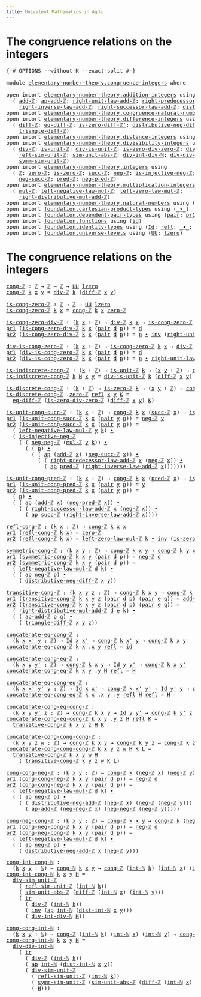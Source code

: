 ```yaml
---
title: Univalent Mathematics in Agda
---
```


# The congruence relations on the integers

<pre class="Agda"><a id="99" class="Symbol">{-#</a> <a id="103" class="Keyword">OPTIONS</a> <a id="111" class="Pragma">--without-K</a> <a id="123" class="Pragma">--exact-split</a> <a id="137" class="Symbol">#-}</a>

<a id="142" class="Keyword">module</a> <a id="149" href="elementary-number-theory.congruence-integers.html" class="Module">elementary-number-theory.congruence-integers</a> <a id="194" class="Keyword">where</a>

<a id="201" class="Keyword">open</a> <a id="206" class="Keyword">import</a> <a id="213" href="elementary-number-theory.addition-integers.html" class="Module">elementary-number-theory.addition-integers</a> <a id="256" class="Keyword">using</a>
  <a id="264" class="Symbol">(</a> <a id="266" href="elementary-number-theory.addition-integers.html#1489" class="Function">add-ℤ</a><a id="271" class="Symbol">;</a> <a id="273" href="elementary-number-theory.addition-integers.html#1766" class="Function">ap-add-ℤ</a><a id="281" class="Symbol">;</a> <a id="283" href="elementary-number-theory.addition-integers.html#2042" class="Function">right-unit-law-add-ℤ</a><a id="303" class="Symbol">;</a> <a id="305" href="elementary-number-theory.addition-integers.html#2920" class="Function">right-predecessor-law-add-ℤ</a><a id="332" class="Symbol">;</a>
    <a id="338" href="elementary-number-theory.addition-integers.html#7735" class="Function">right-inverse-law-add-ℤ</a><a id="361" class="Symbol">;</a> <a id="363" href="elementary-number-theory.addition-integers.html#4028" class="Function">right-successor-law-add-ℤ</a><a id="388" class="Symbol">;</a> <a id="390" href="elementary-number-theory.addition-integers.html#10085" class="Function">distributive-neg-add-ℤ</a><a id="412" class="Symbol">)</a>
<a id="414" class="Keyword">open</a> <a id="419" class="Keyword">import</a> <a id="426" href="elementary-number-theory.congruence-natural-numbers.html" class="Module">elementary-number-theory.congruence-natural-numbers</a> <a id="478" class="Keyword">using</a> <a id="484" class="Symbol">(</a><a id="485" href="elementary-number-theory.congruence-natural-numbers.html#1668" class="Function">cong-ℕ</a><a id="491" class="Symbol">)</a>
<a id="493" class="Keyword">open</a> <a id="498" class="Keyword">import</a> <a id="505" href="elementary-number-theory.difference-integers.html" class="Module">elementary-number-theory.difference-integers</a> <a id="550" class="Keyword">using</a>
  <a id="558" class="Symbol">(</a> <a id="560" href="elementary-number-theory.difference-integers.html#1223" class="Function">diff-ℤ</a><a id="566" class="Symbol">;</a> <a id="568" href="elementary-number-theory.difference-integers.html#1393" class="Function">eq-diff-ℤ</a><a id="577" class="Symbol">;</a> <a id="579" href="elementary-number-theory.difference-integers.html#1677" class="Function">is-zero-diff-ℤ&#39;</a><a id="594" class="Symbol">;</a> <a id="596" href="elementary-number-theory.difference-integers.html#3177" class="Function">distributive-neg-diff-ℤ</a><a id="619" class="Symbol">;</a>
    <a id="625" href="elementary-number-theory.difference-integers.html#2833" class="Function">triangle-diff-ℤ</a><a id="640" class="Symbol">)</a>
<a id="642" class="Keyword">open</a> <a id="647" class="Keyword">import</a> <a id="654" href="elementary-number-theory.distance-integers.html" class="Module">elementary-number-theory.distance-integers</a> <a id="697" class="Keyword">using</a> <a id="703" class="Symbol">(</a><a id="704" href="elementary-number-theory.distance-integers.html#1220" class="Function">dist-int-ℕ</a><a id="714" class="Symbol">)</a>
<a id="716" class="Keyword">open</a> <a id="721" class="Keyword">import</a> <a id="728" href="elementary-number-theory.divisibility-integers.html" class="Module">elementary-number-theory.divisibility-integers</a> <a id="775" class="Keyword">using</a>
  <a id="783" class="Symbol">(</a> <a id="785" href="elementary-number-theory.divisibility-integers.html#2180" class="Function">div-ℤ</a><a id="790" class="Symbol">;</a> <a id="792" href="elementary-number-theory.divisibility-integers.html#5055" class="Function">is-unit-ℤ</a><a id="801" class="Symbol">;</a> <a id="803" href="elementary-number-theory.divisibility-integers.html#5280" class="Function">div-is-unit-ℤ</a><a id="816" class="Symbol">;</a> <a id="818" href="elementary-number-theory.divisibility-integers.html#3219" class="Function">is-zero-div-zero-ℤ</a><a id="836" class="Symbol">;</a> <a id="838" href="elementary-number-theory.divisibility-integers.html#16500" class="Function">div-sim-unit-ℤ</a><a id="852" class="Symbol">;</a>
    <a id="858" href="elementary-number-theory.divisibility-integers.html#12619" class="Function">refl-sim-unit-ℤ</a><a id="873" class="Symbol">;</a> <a id="875" href="elementary-number-theory.divisibility-integers.html#15430" class="Function">sim-unit-abs-ℤ</a><a id="889" class="Symbol">;</a> <a id="891" href="elementary-number-theory.divisibility-integers.html#3939" class="Function">div-int-div-ℕ</a><a id="904" class="Symbol">;</a> <a id="906" href="elementary-number-theory.divisibility-integers.html#4310" class="Function">div-div-int-ℕ</a><a id="919" class="Symbol">;</a>
    <a id="925" href="elementary-number-theory.divisibility-integers.html#13298" class="Function">symm-sim-unit-ℤ</a><a id="940" class="Symbol">)</a>
<a id="942" class="Keyword">open</a> <a id="947" class="Keyword">import</a> <a id="954" href="elementary-number-theory.integers.html" class="Module">elementary-number-theory.integers</a> <a id="988" class="Keyword">using</a>
  <a id="996" class="Symbol">(</a> <a id="998" href="elementary-number-theory.integers.html#1789" class="Function">ℤ</a><a id="999" class="Symbol">;</a> <a id="1001" href="elementary-number-theory.integers.html#2041" class="Function">zero-ℤ</a><a id="1007" class="Symbol">;</a> <a id="1009" href="elementary-number-theory.integers.html#2077" class="Function">is-zero-ℤ</a><a id="1018" class="Symbol">;</a> <a id="1020" href="elementary-number-theory.integers.html#3380" class="Function">succ-ℤ</a><a id="1026" class="Symbol">;</a> <a id="1028" href="elementary-number-theory.integers.html#3749" class="Function">neg-ℤ</a><a id="1033" class="Symbol">;</a> <a id="1035" href="elementary-number-theory.integers.html#10837" class="Function">is-injective-neg-ℤ</a><a id="1053" class="Symbol">;</a> <a id="1055" href="elementary-number-theory.integers.html#5487" class="Function">neg-neg-ℤ</a><a id="1064" class="Symbol">;</a> <a id="1066" href="elementary-number-theory.integers.html#2414" class="Function">int-ℕ</a><a id="1071" class="Symbol">;</a>
    <a id="1077" href="elementary-number-theory.integers.html#6243" class="Function">neg-succ-ℤ</a><a id="1087" class="Symbol">;</a> <a id="1089" href="elementary-number-theory.integers.html#3533" class="Function">pred-ℤ</a><a id="1095" class="Symbol">;</a> <a id="1097" href="elementary-number-theory.integers.html#6039" class="Function">neg-pred-ℤ</a><a id="1107" class="Symbol">)</a>
<a id="1109" class="Keyword">open</a> <a id="1114" class="Keyword">import</a> <a id="1121" href="elementary-number-theory.multiplication-integers.html" class="Module">elementary-number-theory.multiplication-integers</a> <a id="1170" class="Keyword">using</a>
  <a id="1178" class="Symbol">(</a> <a id="1180" href="elementary-number-theory.multiplication-integers.html#2216" class="Function">mul-ℤ</a><a id="1185" class="Symbol">;</a> <a id="1187" href="elementary-number-theory.multiplication-integers.html#10614" class="Function">left-negative-law-mul-ℤ</a><a id="1210" class="Symbol">;</a> <a id="1212" href="elementary-number-theory.multiplication-integers.html#3448" class="Function">left-zero-law-mul-ℤ</a><a id="1231" class="Symbol">;</a>
    <a id="1237" href="elementary-number-theory.multiplication-integers.html#9642" class="Function">right-distributive-mul-add-ℤ</a><a id="1265" class="Symbol">)</a>
<a id="1267" class="Keyword">open</a> <a id="1272" class="Keyword">import</a> <a id="1279" href="elementary-number-theory.natural-numbers.html" class="Module">elementary-number-theory.natural-numbers</a> <a id="1320" class="Keyword">using</a> <a id="1326" class="Symbol">(</a><a id="1327" href="elementary-number-theory.natural-numbers.html#1438" class="Datatype">ℕ</a><a id="1328" class="Symbol">)</a>
<a id="1330" class="Keyword">open</a> <a id="1335" class="Keyword">import</a> <a id="1342" href="foundation.cartesian-product-types.html" class="Module">foundation.cartesian-product-types</a> <a id="1377" class="Keyword">using</a> <a id="1383" class="Symbol">(</a><a id="1384" href="foundation-core.cartesian-product-types.html#577" class="Function Operator">_×_</a><a id="1387" class="Symbol">)</a>
<a id="1389" class="Keyword">open</a> <a id="1394" class="Keyword">import</a> <a id="1401" href="foundation.dependent-pair-types.html" class="Module">foundation.dependent-pair-types</a> <a id="1433" class="Keyword">using</a> <a id="1439" class="Symbol">(</a><a id="1440" href="foundation-core.dependent-pair-types.html#575" class="InductiveConstructor">pair</a><a id="1444" class="Symbol">;</a> <a id="1446" href="foundation-core.dependent-pair-types.html#592" class="Field">pr1</a><a id="1449" class="Symbol">;</a> <a id="1451" href="foundation-core.dependent-pair-types.html#604" class="Field">pr2</a><a id="1454" class="Symbol">)</a>
<a id="1456" class="Keyword">open</a> <a id="1461" class="Keyword">import</a> <a id="1468" href="foundation.functions.html" class="Module">foundation.functions</a> <a id="1489" class="Keyword">using</a> <a id="1495" class="Symbol">(</a><a id="1496" href="foundation-core.functions.html#309" class="Function">id</a><a id="1498" class="Symbol">)</a>
<a id="1500" class="Keyword">open</a> <a id="1505" class="Keyword">import</a> <a id="1512" href="foundation.identity-types.html" class="Module">foundation.identity-types</a> <a id="1538" class="Keyword">using</a> <a id="1544" class="Symbol">(</a><a id="1545" href="foundation-core.identity-types.html#641" class="Datatype">Id</a><a id="1547" class="Symbol">;</a> <a id="1549" href="foundation-core.identity-types.html#694" class="InductiveConstructor">refl</a><a id="1553" class="Symbol">;</a> <a id="1555" href="foundation-core.identity-types.html#1239" class="Function Operator">_∙_</a><a id="1558" class="Symbol">;</a> <a id="1560" href="foundation-core.identity-types.html#1552" class="Function">inv</a><a id="1563" class="Symbol">;</a> <a id="1565" href="foundation-core.identity-types.html#2853" class="Function">ap</a><a id="1567" class="Symbol">;</a> <a id="1569" href="foundation-core.identity-types.html#4584" class="Function">tr</a><a id="1571" class="Symbol">)</a>
<a id="1573" class="Keyword">open</a> <a id="1578" class="Keyword">import</a> <a id="1585" href="foundation.universe-levels.html" class="Module">foundation.universe-levels</a> <a id="1612" class="Keyword">using</a> <a id="1618" class="Symbol">(</a><a id="1619" href="foundation-core.universe-levels.html#222" class="Primitive">UU</a><a id="1621" class="Symbol">;</a> <a id="1623" href="Agda.Primitive.html#764" class="Primitive">lzero</a><a id="1628" class="Symbol">)</a>
</pre>
# The congruence relations on the integers

<pre class="Agda"><a id="cong-ℤ"></a><a id="1687" href="elementary-number-theory.congruence-integers.html#1687" class="Function">cong-ℤ</a> <a id="1694" class="Symbol">:</a> <a id="1696" href="elementary-number-theory.integers.html#1789" class="Function">ℤ</a> <a id="1698" class="Symbol">→</a> <a id="1700" href="elementary-number-theory.integers.html#1789" class="Function">ℤ</a> <a id="1702" class="Symbol">→</a> <a id="1704" href="elementary-number-theory.integers.html#1789" class="Function">ℤ</a> <a id="1706" class="Symbol">→</a> <a id="1708" href="foundation-core.universe-levels.html#222" class="Primitive">UU</a> <a id="1711" href="Agda.Primitive.html#764" class="Primitive">lzero</a>
<a id="1717" href="elementary-number-theory.congruence-integers.html#1687" class="Function">cong-ℤ</a> <a id="1724" href="elementary-number-theory.congruence-integers.html#1724" class="Bound">k</a> <a id="1726" href="elementary-number-theory.congruence-integers.html#1726" class="Bound">x</a> <a id="1728" href="elementary-number-theory.congruence-integers.html#1728" class="Bound">y</a> <a id="1730" class="Symbol">=</a> <a id="1732" href="elementary-number-theory.divisibility-integers.html#2180" class="Function">div-ℤ</a> <a id="1738" href="elementary-number-theory.congruence-integers.html#1724" class="Bound">k</a> <a id="1740" class="Symbol">(</a><a id="1741" href="elementary-number-theory.difference-integers.html#1223" class="Function">diff-ℤ</a> <a id="1748" href="elementary-number-theory.congruence-integers.html#1726" class="Bound">x</a> <a id="1750" href="elementary-number-theory.congruence-integers.html#1728" class="Bound">y</a><a id="1751" class="Symbol">)</a>

<a id="is-cong-zero-ℤ"></a><a id="1754" href="elementary-number-theory.congruence-integers.html#1754" class="Function">is-cong-zero-ℤ</a> <a id="1769" class="Symbol">:</a> <a id="1771" href="elementary-number-theory.integers.html#1789" class="Function">ℤ</a> <a id="1773" class="Symbol">→</a> <a id="1775" href="elementary-number-theory.integers.html#1789" class="Function">ℤ</a> <a id="1777" class="Symbol">→</a> <a id="1779" href="foundation-core.universe-levels.html#222" class="Primitive">UU</a> <a id="1782" href="Agda.Primitive.html#764" class="Primitive">lzero</a>
<a id="1788" href="elementary-number-theory.congruence-integers.html#1754" class="Function">is-cong-zero-ℤ</a> <a id="1803" href="elementary-number-theory.congruence-integers.html#1803" class="Bound">k</a> <a id="1805" href="elementary-number-theory.congruence-integers.html#1805" class="Bound">x</a> <a id="1807" class="Symbol">=</a> <a id="1809" href="elementary-number-theory.congruence-integers.html#1687" class="Function">cong-ℤ</a> <a id="1816" href="elementary-number-theory.congruence-integers.html#1803" class="Bound">k</a> <a id="1818" href="elementary-number-theory.congruence-integers.html#1805" class="Bound">x</a> <a id="1820" href="elementary-number-theory.integers.html#2041" class="Function">zero-ℤ</a>

<a id="is-cong-zero-div-ℤ"></a><a id="1828" href="elementary-number-theory.congruence-integers.html#1828" class="Function">is-cong-zero-div-ℤ</a> <a id="1847" class="Symbol">:</a> <a id="1849" class="Symbol">(</a><a id="1850" href="elementary-number-theory.congruence-integers.html#1850" class="Bound">k</a> <a id="1852" href="elementary-number-theory.congruence-integers.html#1852" class="Bound">x</a> <a id="1854" class="Symbol">:</a> <a id="1856" href="elementary-number-theory.integers.html#1789" class="Function">ℤ</a><a id="1857" class="Symbol">)</a> <a id="1859" class="Symbol">→</a> <a id="1861" href="elementary-number-theory.divisibility-integers.html#2180" class="Function">div-ℤ</a> <a id="1867" href="elementary-number-theory.congruence-integers.html#1850" class="Bound">k</a> <a id="1869" href="elementary-number-theory.congruence-integers.html#1852" class="Bound">x</a> <a id="1871" class="Symbol">→</a> <a id="1873" href="elementary-number-theory.congruence-integers.html#1754" class="Function">is-cong-zero-ℤ</a> <a id="1888" href="elementary-number-theory.congruence-integers.html#1850" class="Bound">k</a> <a id="1890" href="elementary-number-theory.congruence-integers.html#1852" class="Bound">x</a>
<a id="1892" href="foundation-core.dependent-pair-types.html#592" class="Field">pr1</a> <a id="1896" class="Symbol">(</a><a id="1897" href="elementary-number-theory.congruence-integers.html#1828" class="Function">is-cong-zero-div-ℤ</a> <a id="1916" href="elementary-number-theory.congruence-integers.html#1916" class="Bound">k</a> <a id="1918" href="elementary-number-theory.congruence-integers.html#1918" class="Bound">x</a> <a id="1920" class="Symbol">(</a><a id="1921" href="foundation-core.dependent-pair-types.html#575" class="InductiveConstructor">pair</a> <a id="1926" href="elementary-number-theory.congruence-integers.html#1926" class="Bound">d</a> <a id="1928" href="elementary-number-theory.congruence-integers.html#1928" class="Bound">p</a><a id="1929" class="Symbol">))</a> <a id="1932" class="Symbol">=</a> <a id="1934" href="elementary-number-theory.congruence-integers.html#1926" class="Bound">d</a>
<a id="1936" href="foundation-core.dependent-pair-types.html#604" class="Field">pr2</a> <a id="1940" class="Symbol">(</a><a id="1941" href="elementary-number-theory.congruence-integers.html#1828" class="Function">is-cong-zero-div-ℤ</a> <a id="1960" href="elementary-number-theory.congruence-integers.html#1960" class="Bound">k</a> <a id="1962" href="elementary-number-theory.congruence-integers.html#1962" class="Bound">x</a> <a id="1964" class="Symbol">(</a><a id="1965" href="foundation-core.dependent-pair-types.html#575" class="InductiveConstructor">pair</a> <a id="1970" href="elementary-number-theory.congruence-integers.html#1970" class="Bound">d</a> <a id="1972" href="elementary-number-theory.congruence-integers.html#1972" class="Bound">p</a><a id="1973" class="Symbol">))</a> <a id="1976" class="Symbol">=</a> <a id="1978" href="elementary-number-theory.congruence-integers.html#1972" class="Bound">p</a> <a id="1980" href="foundation-core.identity-types.html#1239" class="Function Operator">∙</a> <a id="1982" href="foundation-core.identity-types.html#1552" class="Function">inv</a> <a id="1986" class="Symbol">(</a><a id="1987" href="elementary-number-theory.addition-integers.html#2042" class="Function">right-unit-law-add-ℤ</a> <a id="2008" href="elementary-number-theory.congruence-integers.html#1962" class="Bound">x</a><a id="2009" class="Symbol">)</a>

<a id="div-is-cong-zero-ℤ"></a><a id="2012" href="elementary-number-theory.congruence-integers.html#2012" class="Function">div-is-cong-zero-ℤ</a> <a id="2031" class="Symbol">:</a> <a id="2033" class="Symbol">(</a><a id="2034" href="elementary-number-theory.congruence-integers.html#2034" class="Bound">k</a> <a id="2036" href="elementary-number-theory.congruence-integers.html#2036" class="Bound">x</a> <a id="2038" class="Symbol">:</a> <a id="2040" href="elementary-number-theory.integers.html#1789" class="Function">ℤ</a><a id="2041" class="Symbol">)</a> <a id="2043" class="Symbol">→</a> <a id="2045" href="elementary-number-theory.congruence-integers.html#1754" class="Function">is-cong-zero-ℤ</a> <a id="2060" href="elementary-number-theory.congruence-integers.html#2034" class="Bound">k</a> <a id="2062" href="elementary-number-theory.congruence-integers.html#2036" class="Bound">x</a> <a id="2064" class="Symbol">→</a> <a id="2066" href="elementary-number-theory.divisibility-integers.html#2180" class="Function">div-ℤ</a> <a id="2072" href="elementary-number-theory.congruence-integers.html#2034" class="Bound">k</a> <a id="2074" href="elementary-number-theory.congruence-integers.html#2036" class="Bound">x</a>
<a id="2076" href="foundation-core.dependent-pair-types.html#592" class="Field">pr1</a> <a id="2080" class="Symbol">(</a><a id="2081" href="elementary-number-theory.congruence-integers.html#2012" class="Function">div-is-cong-zero-ℤ</a> <a id="2100" href="elementary-number-theory.congruence-integers.html#2100" class="Bound">k</a> <a id="2102" href="elementary-number-theory.congruence-integers.html#2102" class="Bound">x</a> <a id="2104" class="Symbol">(</a><a id="2105" href="foundation-core.dependent-pair-types.html#575" class="InductiveConstructor">pair</a> <a id="2110" href="elementary-number-theory.congruence-integers.html#2110" class="Bound">d</a> <a id="2112" href="elementary-number-theory.congruence-integers.html#2112" class="Bound">p</a><a id="2113" class="Symbol">))</a> <a id="2116" class="Symbol">=</a> <a id="2118" href="elementary-number-theory.congruence-integers.html#2110" class="Bound">d</a>
<a id="2120" href="foundation-core.dependent-pair-types.html#604" class="Field">pr2</a> <a id="2124" class="Symbol">(</a><a id="2125" href="elementary-number-theory.congruence-integers.html#2012" class="Function">div-is-cong-zero-ℤ</a> <a id="2144" href="elementary-number-theory.congruence-integers.html#2144" class="Bound">k</a> <a id="2146" href="elementary-number-theory.congruence-integers.html#2146" class="Bound">x</a> <a id="2148" class="Symbol">(</a><a id="2149" href="foundation-core.dependent-pair-types.html#575" class="InductiveConstructor">pair</a> <a id="2154" href="elementary-number-theory.congruence-integers.html#2154" class="Bound">d</a> <a id="2156" href="elementary-number-theory.congruence-integers.html#2156" class="Bound">p</a><a id="2157" class="Symbol">))</a> <a id="2160" class="Symbol">=</a> <a id="2162" href="elementary-number-theory.congruence-integers.html#2156" class="Bound">p</a> <a id="2164" href="foundation-core.identity-types.html#1239" class="Function Operator">∙</a> <a id="2166" href="elementary-number-theory.addition-integers.html#2042" class="Function">right-unit-law-add-ℤ</a> <a id="2187" href="elementary-number-theory.congruence-integers.html#2146" class="Bound">x</a>

<a id="is-indiscrete-cong-ℤ"></a><a id="2190" href="elementary-number-theory.congruence-integers.html#2190" class="Function">is-indiscrete-cong-ℤ</a> <a id="2211" class="Symbol">:</a> <a id="2213" class="Symbol">(</a><a id="2214" href="elementary-number-theory.congruence-integers.html#2214" class="Bound">k</a> <a id="2216" class="Symbol">:</a> <a id="2218" href="elementary-number-theory.integers.html#1789" class="Function">ℤ</a><a id="2219" class="Symbol">)</a> <a id="2221" class="Symbol">→</a> <a id="2223" href="elementary-number-theory.divisibility-integers.html#5055" class="Function">is-unit-ℤ</a> <a id="2233" href="elementary-number-theory.congruence-integers.html#2214" class="Bound">k</a> <a id="2235" class="Symbol">→</a> <a id="2237" class="Symbol">(</a><a id="2238" href="elementary-number-theory.congruence-integers.html#2238" class="Bound">x</a> <a id="2240" href="elementary-number-theory.congruence-integers.html#2240" class="Bound">y</a> <a id="2242" class="Symbol">:</a> <a id="2244" href="elementary-number-theory.integers.html#1789" class="Function">ℤ</a><a id="2245" class="Symbol">)</a> <a id="2247" class="Symbol">→</a> <a id="2249" href="elementary-number-theory.congruence-integers.html#1687" class="Function">cong-ℤ</a> <a id="2256" href="elementary-number-theory.congruence-integers.html#2214" class="Bound">k</a> <a id="2258" href="elementary-number-theory.congruence-integers.html#2238" class="Bound">x</a> <a id="2260" href="elementary-number-theory.congruence-integers.html#2240" class="Bound">y</a>
<a id="2262" href="elementary-number-theory.congruence-integers.html#2190" class="Function">is-indiscrete-cong-ℤ</a> <a id="2283" href="elementary-number-theory.congruence-integers.html#2283" class="Bound">k</a> <a id="2285" href="elementary-number-theory.congruence-integers.html#2285" class="Bound">H</a> <a id="2287" href="elementary-number-theory.congruence-integers.html#2287" class="Bound">x</a> <a id="2289" href="elementary-number-theory.congruence-integers.html#2289" class="Bound">y</a> <a id="2291" class="Symbol">=</a> <a id="2293" href="elementary-number-theory.divisibility-integers.html#5280" class="Function">div-is-unit-ℤ</a> <a id="2307" href="elementary-number-theory.congruence-integers.html#2283" class="Bound">k</a> <a id="2309" class="Symbol">(</a><a id="2310" href="elementary-number-theory.difference-integers.html#1223" class="Function">diff-ℤ</a> <a id="2317" href="elementary-number-theory.congruence-integers.html#2287" class="Bound">x</a> <a id="2319" href="elementary-number-theory.congruence-integers.html#2289" class="Bound">y</a><a id="2320" class="Symbol">)</a> <a id="2322" href="elementary-number-theory.congruence-integers.html#2285" class="Bound">H</a>

<a id="is-discrete-cong-ℤ"></a><a id="2325" href="elementary-number-theory.congruence-integers.html#2325" class="Function">is-discrete-cong-ℤ</a> <a id="2344" class="Symbol">:</a> <a id="2346" class="Symbol">(</a><a id="2347" href="elementary-number-theory.congruence-integers.html#2347" class="Bound">k</a> <a id="2349" class="Symbol">:</a> <a id="2351" href="elementary-number-theory.integers.html#1789" class="Function">ℤ</a><a id="2352" class="Symbol">)</a> <a id="2354" class="Symbol">→</a> <a id="2356" href="elementary-number-theory.integers.html#2077" class="Function">is-zero-ℤ</a> <a id="2366" href="elementary-number-theory.congruence-integers.html#2347" class="Bound">k</a> <a id="2368" class="Symbol">→</a> <a id="2370" class="Symbol">(</a><a id="2371" href="elementary-number-theory.congruence-integers.html#2371" class="Bound">x</a> <a id="2373" href="elementary-number-theory.congruence-integers.html#2373" class="Bound">y</a> <a id="2375" class="Symbol">:</a> <a id="2377" href="elementary-number-theory.integers.html#1789" class="Function">ℤ</a><a id="2378" class="Symbol">)</a> <a id="2380" class="Symbol">→</a> <a id="2382" href="elementary-number-theory.congruence-integers.html#1687" class="Function">cong-ℤ</a> <a id="2389" href="elementary-number-theory.congruence-integers.html#2347" class="Bound">k</a> <a id="2391" href="elementary-number-theory.congruence-integers.html#2371" class="Bound">x</a> <a id="2393" href="elementary-number-theory.congruence-integers.html#2373" class="Bound">y</a> <a id="2395" class="Symbol">→</a> <a id="2397" href="foundation-core.identity-types.html#641" class="Datatype">Id</a> <a id="2400" href="elementary-number-theory.congruence-integers.html#2371" class="Bound">x</a> <a id="2402" href="elementary-number-theory.congruence-integers.html#2373" class="Bound">y</a>
<a id="2404" href="elementary-number-theory.congruence-integers.html#2325" class="Function">is-discrete-cong-ℤ</a> <a id="2423" class="DottedPattern Symbol">.</a><a id="2424" href="elementary-number-theory.integers.html#2041" class="DottedPattern Function">zero-ℤ</a> <a id="2431" href="foundation-core.identity-types.html#694" class="InductiveConstructor">refl</a> <a id="2436" href="elementary-number-theory.congruence-integers.html#2436" class="Bound">x</a> <a id="2438" href="elementary-number-theory.congruence-integers.html#2438" class="Bound">y</a> <a id="2440" href="elementary-number-theory.congruence-integers.html#2440" class="Bound">K</a> <a id="2442" class="Symbol">=</a>
  <a id="2446" href="elementary-number-theory.difference-integers.html#1393" class="Function">eq-diff-ℤ</a> <a id="2456" class="Symbol">(</a><a id="2457" href="elementary-number-theory.divisibility-integers.html#3219" class="Function">is-zero-div-zero-ℤ</a> <a id="2476" class="Symbol">(</a><a id="2477" href="elementary-number-theory.difference-integers.html#1223" class="Function">diff-ℤ</a> <a id="2484" href="elementary-number-theory.congruence-integers.html#2436" class="Bound">x</a> <a id="2486" href="elementary-number-theory.congruence-integers.html#2438" class="Bound">y</a><a id="2487" class="Symbol">)</a> <a id="2489" href="elementary-number-theory.congruence-integers.html#2440" class="Bound">K</a><a id="2490" class="Symbol">)</a>

<a id="is-unit-cong-succ-ℤ"></a><a id="2493" href="elementary-number-theory.congruence-integers.html#2493" class="Function">is-unit-cong-succ-ℤ</a> <a id="2513" class="Symbol">:</a> <a id="2515" class="Symbol">(</a><a id="2516" href="elementary-number-theory.congruence-integers.html#2516" class="Bound">k</a> <a id="2518" href="elementary-number-theory.congruence-integers.html#2518" class="Bound">x</a> <a id="2520" class="Symbol">:</a> <a id="2522" href="elementary-number-theory.integers.html#1789" class="Function">ℤ</a><a id="2523" class="Symbol">)</a> <a id="2525" class="Symbol">→</a> <a id="2527" href="elementary-number-theory.congruence-integers.html#1687" class="Function">cong-ℤ</a> <a id="2534" href="elementary-number-theory.congruence-integers.html#2516" class="Bound">k</a> <a id="2536" href="elementary-number-theory.congruence-integers.html#2518" class="Bound">x</a> <a id="2538" class="Symbol">(</a><a id="2539" href="elementary-number-theory.integers.html#3380" class="Function">succ-ℤ</a> <a id="2546" href="elementary-number-theory.congruence-integers.html#2518" class="Bound">x</a><a id="2547" class="Symbol">)</a> <a id="2549" class="Symbol">→</a> <a id="2551" href="elementary-number-theory.divisibility-integers.html#5055" class="Function">is-unit-ℤ</a> <a id="2561" href="elementary-number-theory.congruence-integers.html#2516" class="Bound">k</a>
<a id="2563" href="foundation-core.dependent-pair-types.html#592" class="Field">pr1</a> <a id="2567" class="Symbol">(</a><a id="2568" href="elementary-number-theory.congruence-integers.html#2493" class="Function">is-unit-cong-succ-ℤ</a> <a id="2588" href="elementary-number-theory.congruence-integers.html#2588" class="Bound">k</a> <a id="2590" href="elementary-number-theory.congruence-integers.html#2590" class="Bound">x</a> <a id="2592" class="Symbol">(</a><a id="2593" href="foundation-core.dependent-pair-types.html#575" class="InductiveConstructor">pair</a> <a id="2598" href="elementary-number-theory.congruence-integers.html#2598" class="Bound">y</a> <a id="2600" href="elementary-number-theory.congruence-integers.html#2600" class="Bound">p</a><a id="2601" class="Symbol">))</a> <a id="2604" class="Symbol">=</a> <a id="2606" href="elementary-number-theory.integers.html#3749" class="Function">neg-ℤ</a> <a id="2612" href="elementary-number-theory.congruence-integers.html#2598" class="Bound">y</a>
<a id="2614" href="foundation-core.dependent-pair-types.html#604" class="Field">pr2</a> <a id="2618" class="Symbol">(</a><a id="2619" href="elementary-number-theory.congruence-integers.html#2493" class="Function">is-unit-cong-succ-ℤ</a> <a id="2639" href="elementary-number-theory.congruence-integers.html#2639" class="Bound">k</a> <a id="2641" href="elementary-number-theory.congruence-integers.html#2641" class="Bound">x</a> <a id="2643" class="Symbol">(</a><a id="2644" href="foundation-core.dependent-pair-types.html#575" class="InductiveConstructor">pair</a> <a id="2649" href="elementary-number-theory.congruence-integers.html#2649" class="Bound">y</a> <a id="2651" href="elementary-number-theory.congruence-integers.html#2651" class="Bound">p</a><a id="2652" class="Symbol">))</a> <a id="2655" class="Symbol">=</a>
  <a id="2659" class="Symbol">(</a> <a id="2661" href="elementary-number-theory.multiplication-integers.html#10614" class="Function">left-negative-law-mul-ℤ</a> <a id="2685" href="elementary-number-theory.congruence-integers.html#2649" class="Bound">y</a> <a id="2687" href="elementary-number-theory.congruence-integers.html#2639" class="Bound">k</a><a id="2688" class="Symbol">)</a> <a id="2690" href="foundation-core.identity-types.html#1239" class="Function Operator">∙</a>
  <a id="2694" class="Symbol">(</a> <a id="2696" href="elementary-number-theory.integers.html#10837" class="Function">is-injective-neg-ℤ</a>
    <a id="2719" class="Symbol">(</a> <a id="2721" class="Symbol">(</a> <a id="2723" href="elementary-number-theory.integers.html#5487" class="Function">neg-neg-ℤ</a> <a id="2733" class="Symbol">(</a><a id="2734" href="elementary-number-theory.multiplication-integers.html#2216" class="Function">mul-ℤ</a> <a id="2740" href="elementary-number-theory.congruence-integers.html#2649" class="Bound">y</a> <a id="2742" href="elementary-number-theory.congruence-integers.html#2639" class="Bound">k</a><a id="2743" class="Symbol">))</a> <a id="2746" href="foundation-core.identity-types.html#1239" class="Function Operator">∙</a>
      <a id="2754" class="Symbol">(</a> <a id="2756" class="Symbol">(</a> <a id="2758" href="elementary-number-theory.congruence-integers.html#2651" class="Bound">p</a><a id="2759" class="Symbol">)</a> <a id="2761" href="foundation-core.identity-types.html#1239" class="Function Operator">∙</a>
        <a id="2771" class="Symbol">(</a> <a id="2773" class="Symbol">(</a> <a id="2775" href="foundation-core.identity-types.html#2853" class="Function">ap</a> <a id="2778" class="Symbol">(</a><a id="2779" href="elementary-number-theory.addition-integers.html#1489" class="Function">add-ℤ</a> <a id="2785" href="elementary-number-theory.congruence-integers.html#2641" class="Bound">x</a><a id="2786" class="Symbol">)</a> <a id="2788" class="Symbol">(</a><a id="2789" href="elementary-number-theory.integers.html#6243" class="Function">neg-succ-ℤ</a> <a id="2800" href="elementary-number-theory.congruence-integers.html#2641" class="Bound">x</a><a id="2801" class="Symbol">))</a> <a id="2804" href="foundation-core.identity-types.html#1239" class="Function Operator">∙</a>
          <a id="2816" class="Symbol">(</a> <a id="2818" class="Symbol">(</a> <a id="2820" href="elementary-number-theory.addition-integers.html#2920" class="Function">right-predecessor-law-add-ℤ</a> <a id="2848" href="elementary-number-theory.congruence-integers.html#2641" class="Bound">x</a> <a id="2850" class="Symbol">(</a><a id="2851" href="elementary-number-theory.integers.html#3749" class="Function">neg-ℤ</a> <a id="2857" href="elementary-number-theory.congruence-integers.html#2641" class="Bound">x</a><a id="2858" class="Symbol">))</a> <a id="2861" href="foundation-core.identity-types.html#1239" class="Function Operator">∙</a>
            <a id="2875" class="Symbol">(</a> <a id="2877" href="foundation-core.identity-types.html#2853" class="Function">ap</a> <a id="2880" href="elementary-number-theory.integers.html#3533" class="Function">pred-ℤ</a> <a id="2887" class="Symbol">(</a><a id="2888" href="elementary-number-theory.addition-integers.html#7735" class="Function">right-inverse-law-add-ℤ</a> <a id="2912" href="elementary-number-theory.congruence-integers.html#2641" class="Bound">x</a><a id="2913" class="Symbol">)))))))</a>

<a id="is-unit-cong-pred-ℤ"></a><a id="2922" href="elementary-number-theory.congruence-integers.html#2922" class="Function">is-unit-cong-pred-ℤ</a> <a id="2942" class="Symbol">:</a> <a id="2944" class="Symbol">(</a><a id="2945" href="elementary-number-theory.congruence-integers.html#2945" class="Bound">k</a> <a id="2947" href="elementary-number-theory.congruence-integers.html#2947" class="Bound">x</a> <a id="2949" class="Symbol">:</a> <a id="2951" href="elementary-number-theory.integers.html#1789" class="Function">ℤ</a><a id="2952" class="Symbol">)</a> <a id="2954" class="Symbol">→</a> <a id="2956" href="elementary-number-theory.congruence-integers.html#1687" class="Function">cong-ℤ</a> <a id="2963" href="elementary-number-theory.congruence-integers.html#2945" class="Bound">k</a> <a id="2965" href="elementary-number-theory.congruence-integers.html#2947" class="Bound">x</a> <a id="2967" class="Symbol">(</a><a id="2968" href="elementary-number-theory.integers.html#3533" class="Function">pred-ℤ</a> <a id="2975" href="elementary-number-theory.congruence-integers.html#2947" class="Bound">x</a><a id="2976" class="Symbol">)</a> <a id="2978" class="Symbol">→</a> <a id="2980" href="elementary-number-theory.divisibility-integers.html#5055" class="Function">is-unit-ℤ</a> <a id="2990" href="elementary-number-theory.congruence-integers.html#2945" class="Bound">k</a>
<a id="2992" href="foundation-core.dependent-pair-types.html#592" class="Field">pr1</a> <a id="2996" class="Symbol">(</a><a id="2997" href="elementary-number-theory.congruence-integers.html#2922" class="Function">is-unit-cong-pred-ℤ</a> <a id="3017" href="elementary-number-theory.congruence-integers.html#3017" class="Bound">k</a> <a id="3019" href="elementary-number-theory.congruence-integers.html#3019" class="Bound">x</a> <a id="3021" class="Symbol">(</a><a id="3022" href="foundation-core.dependent-pair-types.html#575" class="InductiveConstructor">pair</a> <a id="3027" href="elementary-number-theory.congruence-integers.html#3027" class="Bound">y</a> <a id="3029" href="elementary-number-theory.congruence-integers.html#3029" class="Bound">p</a><a id="3030" class="Symbol">))</a> <a id="3033" class="Symbol">=</a> <a id="3035" href="elementary-number-theory.congruence-integers.html#3027" class="Bound">y</a>
<a id="3037" href="foundation-core.dependent-pair-types.html#604" class="Field">pr2</a> <a id="3041" class="Symbol">(</a><a id="3042" href="elementary-number-theory.congruence-integers.html#2922" class="Function">is-unit-cong-pred-ℤ</a> <a id="3062" href="elementary-number-theory.congruence-integers.html#3062" class="Bound">k</a> <a id="3064" href="elementary-number-theory.congruence-integers.html#3064" class="Bound">x</a> <a id="3066" class="Symbol">(</a><a id="3067" href="foundation-core.dependent-pair-types.html#575" class="InductiveConstructor">pair</a> <a id="3072" href="elementary-number-theory.congruence-integers.html#3072" class="Bound">y</a> <a id="3074" href="elementary-number-theory.congruence-integers.html#3074" class="Bound">p</a><a id="3075" class="Symbol">))</a> <a id="3078" class="Symbol">=</a>
  <a id="3082" class="Symbol">(</a> <a id="3084" href="elementary-number-theory.congruence-integers.html#3074" class="Bound">p</a><a id="3085" class="Symbol">)</a> <a id="3087" href="foundation-core.identity-types.html#1239" class="Function Operator">∙</a>
  <a id="3091" class="Symbol">(</a> <a id="3093" class="Symbol">(</a> <a id="3095" href="foundation-core.identity-types.html#2853" class="Function">ap</a> <a id="3098" class="Symbol">(</a><a id="3099" href="elementary-number-theory.addition-integers.html#1489" class="Function">add-ℤ</a> <a id="3105" href="elementary-number-theory.congruence-integers.html#3064" class="Bound">x</a><a id="3106" class="Symbol">)</a> <a id="3108" class="Symbol">(</a><a id="3109" href="elementary-number-theory.integers.html#6039" class="Function">neg-pred-ℤ</a> <a id="3120" href="elementary-number-theory.congruence-integers.html#3064" class="Bound">x</a><a id="3121" class="Symbol">))</a> <a id="3124" href="foundation-core.identity-types.html#1239" class="Function Operator">∙</a>
    <a id="3130" class="Symbol">(</a> <a id="3132" class="Symbol">(</a> <a id="3134" href="elementary-number-theory.addition-integers.html#4028" class="Function">right-successor-law-add-ℤ</a> <a id="3160" href="elementary-number-theory.congruence-integers.html#3064" class="Bound">x</a> <a id="3162" class="Symbol">(</a><a id="3163" href="elementary-number-theory.integers.html#3749" class="Function">neg-ℤ</a> <a id="3169" href="elementary-number-theory.congruence-integers.html#3064" class="Bound">x</a><a id="3170" class="Symbol">))</a> <a id="3173" href="foundation-core.identity-types.html#1239" class="Function Operator">∙</a>
      <a id="3181" class="Symbol">(</a> <a id="3183" href="foundation-core.identity-types.html#2853" class="Function">ap</a> <a id="3186" href="elementary-number-theory.integers.html#3380" class="Function">succ-ℤ</a> <a id="3193" class="Symbol">(</a><a id="3194" href="elementary-number-theory.addition-integers.html#7735" class="Function">right-inverse-law-add-ℤ</a> <a id="3218" href="elementary-number-theory.congruence-integers.html#3064" class="Bound">x</a><a id="3219" class="Symbol">))))</a>

<a id="refl-cong-ℤ"></a><a id="3225" href="elementary-number-theory.congruence-integers.html#3225" class="Function">refl-cong-ℤ</a> <a id="3237" class="Symbol">:</a> <a id="3239" class="Symbol">(</a><a id="3240" href="elementary-number-theory.congruence-integers.html#3240" class="Bound">k</a> <a id="3242" href="elementary-number-theory.congruence-integers.html#3242" class="Bound">x</a> <a id="3244" class="Symbol">:</a> <a id="3246" href="elementary-number-theory.integers.html#1789" class="Function">ℤ</a><a id="3247" class="Symbol">)</a> <a id="3249" class="Symbol">→</a> <a id="3251" href="elementary-number-theory.congruence-integers.html#1687" class="Function">cong-ℤ</a> <a id="3258" href="elementary-number-theory.congruence-integers.html#3240" class="Bound">k</a> <a id="3260" href="elementary-number-theory.congruence-integers.html#3242" class="Bound">x</a> <a id="3262" href="elementary-number-theory.congruence-integers.html#3242" class="Bound">x</a>
<a id="3264" href="foundation-core.dependent-pair-types.html#592" class="Field">pr1</a> <a id="3268" class="Symbol">(</a><a id="3269" href="elementary-number-theory.congruence-integers.html#3225" class="Function">refl-cong-ℤ</a> <a id="3281" href="elementary-number-theory.congruence-integers.html#3281" class="Bound">k</a> <a id="3283" href="elementary-number-theory.congruence-integers.html#3283" class="Bound">x</a><a id="3284" class="Symbol">)</a> <a id="3286" class="Symbol">=</a> <a id="3288" href="elementary-number-theory.integers.html#2041" class="Function">zero-ℤ</a>
<a id="3295" href="foundation-core.dependent-pair-types.html#604" class="Field">pr2</a> <a id="3299" class="Symbol">(</a><a id="3300" href="elementary-number-theory.congruence-integers.html#3225" class="Function">refl-cong-ℤ</a> <a id="3312" href="elementary-number-theory.congruence-integers.html#3312" class="Bound">k</a> <a id="3314" href="elementary-number-theory.congruence-integers.html#3314" class="Bound">x</a><a id="3315" class="Symbol">)</a> <a id="3317" class="Symbol">=</a> <a id="3319" href="elementary-number-theory.multiplication-integers.html#3448" class="Function">left-zero-law-mul-ℤ</a> <a id="3339" href="elementary-number-theory.congruence-integers.html#3312" class="Bound">k</a> <a id="3341" href="foundation-core.identity-types.html#1239" class="Function Operator">∙</a> <a id="3343" href="foundation-core.identity-types.html#1552" class="Function">inv</a> <a id="3347" class="Symbol">(</a><a id="3348" href="elementary-number-theory.difference-integers.html#1677" class="Function">is-zero-diff-ℤ&#39;</a> <a id="3364" href="elementary-number-theory.congruence-integers.html#3314" class="Bound">x</a><a id="3365" class="Symbol">)</a>

<a id="symmetric-cong-ℤ"></a><a id="3368" href="elementary-number-theory.congruence-integers.html#3368" class="Function">symmetric-cong-ℤ</a> <a id="3385" class="Symbol">:</a> <a id="3387" class="Symbol">(</a><a id="3388" href="elementary-number-theory.congruence-integers.html#3388" class="Bound">k</a> <a id="3390" href="elementary-number-theory.congruence-integers.html#3390" class="Bound">x</a> <a id="3392" href="elementary-number-theory.congruence-integers.html#3392" class="Bound">y</a> <a id="3394" class="Symbol">:</a> <a id="3396" href="elementary-number-theory.integers.html#1789" class="Function">ℤ</a><a id="3397" class="Symbol">)</a> <a id="3399" class="Symbol">→</a> <a id="3401" href="elementary-number-theory.congruence-integers.html#1687" class="Function">cong-ℤ</a> <a id="3408" href="elementary-number-theory.congruence-integers.html#3388" class="Bound">k</a> <a id="3410" href="elementary-number-theory.congruence-integers.html#3390" class="Bound">x</a> <a id="3412" href="elementary-number-theory.congruence-integers.html#3392" class="Bound">y</a> <a id="3414" class="Symbol">→</a> <a id="3416" href="elementary-number-theory.congruence-integers.html#1687" class="Function">cong-ℤ</a> <a id="3423" href="elementary-number-theory.congruence-integers.html#3388" class="Bound">k</a> <a id="3425" href="elementary-number-theory.congruence-integers.html#3392" class="Bound">y</a> <a id="3427" href="elementary-number-theory.congruence-integers.html#3390" class="Bound">x</a>
<a id="3429" href="foundation-core.dependent-pair-types.html#592" class="Field">pr1</a> <a id="3433" class="Symbol">(</a><a id="3434" href="elementary-number-theory.congruence-integers.html#3368" class="Function">symmetric-cong-ℤ</a> <a id="3451" href="elementary-number-theory.congruence-integers.html#3451" class="Bound">k</a> <a id="3453" href="elementary-number-theory.congruence-integers.html#3453" class="Bound">x</a> <a id="3455" href="elementary-number-theory.congruence-integers.html#3455" class="Bound">y</a> <a id="3457" class="Symbol">(</a><a id="3458" href="foundation-core.dependent-pair-types.html#575" class="InductiveConstructor">pair</a> <a id="3463" href="elementary-number-theory.congruence-integers.html#3463" class="Bound">d</a> <a id="3465" href="elementary-number-theory.congruence-integers.html#3465" class="Bound">p</a><a id="3466" class="Symbol">))</a> <a id="3469" class="Symbol">=</a> <a id="3471" href="elementary-number-theory.integers.html#3749" class="Function">neg-ℤ</a> <a id="3477" href="elementary-number-theory.congruence-integers.html#3463" class="Bound">d</a>
<a id="3479" href="foundation-core.dependent-pair-types.html#604" class="Field">pr2</a> <a id="3483" class="Symbol">(</a><a id="3484" href="elementary-number-theory.congruence-integers.html#3368" class="Function">symmetric-cong-ℤ</a> <a id="3501" href="elementary-number-theory.congruence-integers.html#3501" class="Bound">k</a> <a id="3503" href="elementary-number-theory.congruence-integers.html#3503" class="Bound">x</a> <a id="3505" href="elementary-number-theory.congruence-integers.html#3505" class="Bound">y</a> <a id="3507" class="Symbol">(</a><a id="3508" href="foundation-core.dependent-pair-types.html#575" class="InductiveConstructor">pair</a> <a id="3513" href="elementary-number-theory.congruence-integers.html#3513" class="Bound">d</a> <a id="3515" href="elementary-number-theory.congruence-integers.html#3515" class="Bound">p</a><a id="3516" class="Symbol">))</a> <a id="3519" class="Symbol">=</a>
  <a id="3523" class="Symbol">(</a> <a id="3525" href="elementary-number-theory.multiplication-integers.html#10614" class="Function">left-negative-law-mul-ℤ</a> <a id="3549" href="elementary-number-theory.congruence-integers.html#3513" class="Bound">d</a> <a id="3551" href="elementary-number-theory.congruence-integers.html#3501" class="Bound">k</a><a id="3552" class="Symbol">)</a> <a id="3554" href="foundation-core.identity-types.html#1239" class="Function Operator">∙</a>
  <a id="3558" class="Symbol">(</a> <a id="3560" class="Symbol">(</a> <a id="3562" href="foundation-core.identity-types.html#2853" class="Function">ap</a> <a id="3565" href="elementary-number-theory.integers.html#3749" class="Function">neg-ℤ</a> <a id="3571" href="elementary-number-theory.congruence-integers.html#3515" class="Bound">p</a><a id="3572" class="Symbol">)</a> <a id="3574" href="foundation-core.identity-types.html#1239" class="Function Operator">∙</a>
    <a id="3580" class="Symbol">(</a> <a id="3582" href="elementary-number-theory.difference-integers.html#3177" class="Function">distributive-neg-diff-ℤ</a> <a id="3606" href="elementary-number-theory.congruence-integers.html#3503" class="Bound">x</a> <a id="3608" href="elementary-number-theory.congruence-integers.html#3505" class="Bound">y</a><a id="3609" class="Symbol">))</a>

<a id="transitive-cong-ℤ"></a><a id="3613" href="elementary-number-theory.congruence-integers.html#3613" class="Function">transitive-cong-ℤ</a> <a id="3631" class="Symbol">:</a> <a id="3633" class="Symbol">(</a><a id="3634" href="elementary-number-theory.congruence-integers.html#3634" class="Bound">k</a> <a id="3636" href="elementary-number-theory.congruence-integers.html#3636" class="Bound">x</a> <a id="3638" href="elementary-number-theory.congruence-integers.html#3638" class="Bound">y</a> <a id="3640" href="elementary-number-theory.congruence-integers.html#3640" class="Bound">z</a> <a id="3642" class="Symbol">:</a> <a id="3644" href="elementary-number-theory.integers.html#1789" class="Function">ℤ</a><a id="3645" class="Symbol">)</a> <a id="3647" class="Symbol">→</a> <a id="3649" href="elementary-number-theory.congruence-integers.html#1687" class="Function">cong-ℤ</a> <a id="3656" href="elementary-number-theory.congruence-integers.html#3634" class="Bound">k</a> <a id="3658" href="elementary-number-theory.congruence-integers.html#3636" class="Bound">x</a> <a id="3660" href="elementary-number-theory.congruence-integers.html#3638" class="Bound">y</a> <a id="3662" class="Symbol">→</a> <a id="3664" href="elementary-number-theory.congruence-integers.html#1687" class="Function">cong-ℤ</a> <a id="3671" href="elementary-number-theory.congruence-integers.html#3634" class="Bound">k</a> <a id="3673" href="elementary-number-theory.congruence-integers.html#3638" class="Bound">y</a> <a id="3675" href="elementary-number-theory.congruence-integers.html#3640" class="Bound">z</a> <a id="3677" class="Symbol">→</a> <a id="3679" href="elementary-number-theory.congruence-integers.html#1687" class="Function">cong-ℤ</a> <a id="3686" href="elementary-number-theory.congruence-integers.html#3634" class="Bound">k</a> <a id="3688" href="elementary-number-theory.congruence-integers.html#3636" class="Bound">x</a> <a id="3690" href="elementary-number-theory.congruence-integers.html#3640" class="Bound">z</a>
<a id="3692" href="foundation-core.dependent-pair-types.html#592" class="Field">pr1</a> <a id="3696" class="Symbol">(</a><a id="3697" href="elementary-number-theory.congruence-integers.html#3613" class="Function">transitive-cong-ℤ</a> <a id="3715" href="elementary-number-theory.congruence-integers.html#3715" class="Bound">k</a> <a id="3717" href="elementary-number-theory.congruence-integers.html#3717" class="Bound">x</a> <a id="3719" href="elementary-number-theory.congruence-integers.html#3719" class="Bound">y</a> <a id="3721" href="elementary-number-theory.congruence-integers.html#3721" class="Bound">z</a> <a id="3723" class="Symbol">(</a><a id="3724" href="foundation-core.dependent-pair-types.html#575" class="InductiveConstructor">pair</a> <a id="3729" href="elementary-number-theory.congruence-integers.html#3729" class="Bound">d</a> <a id="3731" href="elementary-number-theory.congruence-integers.html#3731" class="Bound">p</a><a id="3732" class="Symbol">)</a> <a id="3734" class="Symbol">(</a><a id="3735" href="foundation-core.dependent-pair-types.html#575" class="InductiveConstructor">pair</a> <a id="3740" href="elementary-number-theory.congruence-integers.html#3740" class="Bound">e</a> <a id="3742" href="elementary-number-theory.congruence-integers.html#3742" class="Bound">q</a><a id="3743" class="Symbol">))</a> <a id="3746" class="Symbol">=</a> <a id="3748" href="elementary-number-theory.addition-integers.html#1489" class="Function">add-ℤ</a> <a id="3754" href="elementary-number-theory.congruence-integers.html#3729" class="Bound">d</a> <a id="3756" href="elementary-number-theory.congruence-integers.html#3740" class="Bound">e</a>
<a id="3758" href="foundation-core.dependent-pair-types.html#604" class="Field">pr2</a> <a id="3762" class="Symbol">(</a><a id="3763" href="elementary-number-theory.congruence-integers.html#3613" class="Function">transitive-cong-ℤ</a> <a id="3781" href="elementary-number-theory.congruence-integers.html#3781" class="Bound">k</a> <a id="3783" href="elementary-number-theory.congruence-integers.html#3783" class="Bound">x</a> <a id="3785" href="elementary-number-theory.congruence-integers.html#3785" class="Bound">y</a> <a id="3787" href="elementary-number-theory.congruence-integers.html#3787" class="Bound">z</a> <a id="3789" class="Symbol">(</a><a id="3790" href="foundation-core.dependent-pair-types.html#575" class="InductiveConstructor">pair</a> <a id="3795" href="elementary-number-theory.congruence-integers.html#3795" class="Bound">d</a> <a id="3797" href="elementary-number-theory.congruence-integers.html#3797" class="Bound">p</a><a id="3798" class="Symbol">)</a> <a id="3800" class="Symbol">(</a><a id="3801" href="foundation-core.dependent-pair-types.html#575" class="InductiveConstructor">pair</a> <a id="3806" href="elementary-number-theory.congruence-integers.html#3806" class="Bound">e</a> <a id="3808" href="elementary-number-theory.congruence-integers.html#3808" class="Bound">q</a><a id="3809" class="Symbol">))</a> <a id="3812" class="Symbol">=</a>
  <a id="3816" class="Symbol">(</a> <a id="3818" href="elementary-number-theory.multiplication-integers.html#9642" class="Function">right-distributive-mul-add-ℤ</a> <a id="3847" href="elementary-number-theory.congruence-integers.html#3795" class="Bound">d</a> <a id="3849" href="elementary-number-theory.congruence-integers.html#3806" class="Bound">e</a> <a id="3851" href="elementary-number-theory.congruence-integers.html#3781" class="Bound">k</a><a id="3852" class="Symbol">)</a> <a id="3854" href="foundation-core.identity-types.html#1239" class="Function Operator">∙</a>
  <a id="3858" class="Symbol">(</a> <a id="3860" class="Symbol">(</a> <a id="3862" href="elementary-number-theory.addition-integers.html#1766" class="Function">ap-add-ℤ</a> <a id="3871" href="elementary-number-theory.congruence-integers.html#3797" class="Bound">p</a> <a id="3873" href="elementary-number-theory.congruence-integers.html#3808" class="Bound">q</a><a id="3874" class="Symbol">)</a> <a id="3876" href="foundation-core.identity-types.html#1239" class="Function Operator">∙</a>
    <a id="3882" class="Symbol">(</a> <a id="3884" href="elementary-number-theory.difference-integers.html#2833" class="Function">triangle-diff-ℤ</a> <a id="3900" href="elementary-number-theory.congruence-integers.html#3783" class="Bound">x</a> <a id="3902" href="elementary-number-theory.congruence-integers.html#3785" class="Bound">y</a> <a id="3904" href="elementary-number-theory.congruence-integers.html#3787" class="Bound">z</a><a id="3905" class="Symbol">))</a>

<a id="concatenate-eq-cong-ℤ"></a><a id="3909" href="elementary-number-theory.congruence-integers.html#3909" class="Function">concatenate-eq-cong-ℤ</a> <a id="3931" class="Symbol">:</a>
  <a id="3935" class="Symbol">(</a><a id="3936" href="elementary-number-theory.congruence-integers.html#3936" class="Bound">k</a> <a id="3938" href="elementary-number-theory.congruence-integers.html#3938" class="Bound">x</a> <a id="3940" href="elementary-number-theory.congruence-integers.html#3940" class="Bound">x&#39;</a> <a id="3943" href="elementary-number-theory.congruence-integers.html#3943" class="Bound">y</a> <a id="3945" class="Symbol">:</a> <a id="3947" href="elementary-number-theory.integers.html#1789" class="Function">ℤ</a><a id="3948" class="Symbol">)</a> <a id="3950" class="Symbol">→</a> <a id="3952" href="foundation-core.identity-types.html#641" class="Datatype">Id</a> <a id="3955" href="elementary-number-theory.congruence-integers.html#3938" class="Bound">x</a> <a id="3957" href="elementary-number-theory.congruence-integers.html#3940" class="Bound">x&#39;</a> <a id="3960" class="Symbol">→</a> <a id="3962" href="elementary-number-theory.congruence-integers.html#1687" class="Function">cong-ℤ</a> <a id="3969" href="elementary-number-theory.congruence-integers.html#3936" class="Bound">k</a> <a id="3971" href="elementary-number-theory.congruence-integers.html#3940" class="Bound">x&#39;</a> <a id="3974" href="elementary-number-theory.congruence-integers.html#3943" class="Bound">y</a> <a id="3976" class="Symbol">→</a> <a id="3978" href="elementary-number-theory.congruence-integers.html#1687" class="Function">cong-ℤ</a> <a id="3985" href="elementary-number-theory.congruence-integers.html#3936" class="Bound">k</a> <a id="3987" href="elementary-number-theory.congruence-integers.html#3938" class="Bound">x</a> <a id="3989" href="elementary-number-theory.congruence-integers.html#3943" class="Bound">y</a>
<a id="3991" href="elementary-number-theory.congruence-integers.html#3909" class="Function">concatenate-eq-cong-ℤ</a> <a id="4013" href="elementary-number-theory.congruence-integers.html#4013" class="Bound">k</a> <a id="4015" href="elementary-number-theory.congruence-integers.html#4015" class="Bound">x</a> <a id="4017" class="DottedPattern Symbol">.</a><a id="4018" href="elementary-number-theory.congruence-integers.html#4015" class="DottedPattern Bound">x</a> <a id="4020" href="elementary-number-theory.congruence-integers.html#4020" class="Bound">y</a> <a id="4022" href="foundation-core.identity-types.html#694" class="InductiveConstructor">refl</a> <a id="4027" class="Symbol">=</a> <a id="4029" href="foundation-core.functions.html#309" class="Function">id</a>

<a id="concatenate-cong-eq-ℤ"></a><a id="4033" href="elementary-number-theory.congruence-integers.html#4033" class="Function">concatenate-cong-eq-ℤ</a> <a id="4055" class="Symbol">:</a>
  <a id="4059" class="Symbol">(</a><a id="4060" href="elementary-number-theory.congruence-integers.html#4060" class="Bound">k</a> <a id="4062" href="elementary-number-theory.congruence-integers.html#4062" class="Bound">x</a> <a id="4064" href="elementary-number-theory.congruence-integers.html#4064" class="Bound">y</a> <a id="4066" href="elementary-number-theory.congruence-integers.html#4066" class="Bound">y&#39;</a> <a id="4069" class="Symbol">:</a> <a id="4071" href="elementary-number-theory.integers.html#1789" class="Function">ℤ</a><a id="4072" class="Symbol">)</a> <a id="4074" class="Symbol">→</a> <a id="4076" href="elementary-number-theory.congruence-integers.html#1687" class="Function">cong-ℤ</a> <a id="4083" href="elementary-number-theory.congruence-integers.html#4060" class="Bound">k</a> <a id="4085" href="elementary-number-theory.congruence-integers.html#4062" class="Bound">x</a> <a id="4087" href="elementary-number-theory.congruence-integers.html#4064" class="Bound">y</a> <a id="4089" class="Symbol">→</a> <a id="4091" href="foundation-core.identity-types.html#641" class="Datatype">Id</a> <a id="4094" href="elementary-number-theory.congruence-integers.html#4064" class="Bound">y</a> <a id="4096" href="elementary-number-theory.congruence-integers.html#4066" class="Bound">y&#39;</a> <a id="4099" class="Symbol">→</a> <a id="4101" href="elementary-number-theory.congruence-integers.html#1687" class="Function">cong-ℤ</a> <a id="4108" href="elementary-number-theory.congruence-integers.html#4060" class="Bound">k</a> <a id="4110" href="elementary-number-theory.congruence-integers.html#4062" class="Bound">x</a> <a id="4112" href="elementary-number-theory.congruence-integers.html#4066" class="Bound">y&#39;</a>
<a id="4115" href="elementary-number-theory.congruence-integers.html#4033" class="Function">concatenate-cong-eq-ℤ</a> <a id="4137" href="elementary-number-theory.congruence-integers.html#4137" class="Bound">k</a> <a id="4139" href="elementary-number-theory.congruence-integers.html#4139" class="Bound">x</a> <a id="4141" href="elementary-number-theory.congruence-integers.html#4141" class="Bound">y</a> <a id="4143" class="DottedPattern Symbol">.</a><a id="4144" href="elementary-number-theory.congruence-integers.html#4141" class="DottedPattern Bound">y</a> <a id="4146" href="elementary-number-theory.congruence-integers.html#4146" class="Bound">H</a> <a id="4148" href="foundation-core.identity-types.html#694" class="InductiveConstructor">refl</a> <a id="4153" class="Symbol">=</a> <a id="4155" href="elementary-number-theory.congruence-integers.html#4146" class="Bound">H</a>

<a id="concatenate-eq-cong-eq-ℤ"></a><a id="4158" href="elementary-number-theory.congruence-integers.html#4158" class="Function">concatenate-eq-cong-eq-ℤ</a> <a id="4183" class="Symbol">:</a>
  <a id="4187" class="Symbol">(</a><a id="4188" href="elementary-number-theory.congruence-integers.html#4188" class="Bound">k</a> <a id="4190" href="elementary-number-theory.congruence-integers.html#4190" class="Bound">x</a> <a id="4192" href="elementary-number-theory.congruence-integers.html#4192" class="Bound">x&#39;</a> <a id="4195" href="elementary-number-theory.congruence-integers.html#4195" class="Bound">y&#39;</a> <a id="4198" href="elementary-number-theory.congruence-integers.html#4198" class="Bound">y</a> <a id="4200" class="Symbol">:</a> <a id="4202" href="elementary-number-theory.integers.html#1789" class="Function">ℤ</a><a id="4203" class="Symbol">)</a> <a id="4205" class="Symbol">→</a> <a id="4207" href="foundation-core.identity-types.html#641" class="Datatype">Id</a> <a id="4210" href="elementary-number-theory.congruence-integers.html#4190" class="Bound">x</a> <a id="4212" href="elementary-number-theory.congruence-integers.html#4192" class="Bound">x&#39;</a> <a id="4215" class="Symbol">→</a> <a id="4217" href="elementary-number-theory.congruence-integers.html#1687" class="Function">cong-ℤ</a> <a id="4224" href="elementary-number-theory.congruence-integers.html#4188" class="Bound">k</a> <a id="4226" href="elementary-number-theory.congruence-integers.html#4192" class="Bound">x&#39;</a> <a id="4229" href="elementary-number-theory.congruence-integers.html#4195" class="Bound">y&#39;</a> <a id="4232" class="Symbol">→</a> <a id="4234" href="foundation-core.identity-types.html#641" class="Datatype">Id</a> <a id="4237" href="elementary-number-theory.congruence-integers.html#4195" class="Bound">y&#39;</a> <a id="4240" href="elementary-number-theory.congruence-integers.html#4198" class="Bound">y</a> <a id="4242" class="Symbol">→</a> <a id="4244" href="elementary-number-theory.congruence-integers.html#1687" class="Function">cong-ℤ</a> <a id="4251" href="elementary-number-theory.congruence-integers.html#4188" class="Bound">k</a> <a id="4253" href="elementary-number-theory.congruence-integers.html#4190" class="Bound">x</a> <a id="4255" href="elementary-number-theory.congruence-integers.html#4198" class="Bound">y</a>
<a id="4257" href="elementary-number-theory.congruence-integers.html#4158" class="Function">concatenate-eq-cong-eq-ℤ</a> <a id="4282" href="elementary-number-theory.congruence-integers.html#4282" class="Bound">k</a> <a id="4284" href="elementary-number-theory.congruence-integers.html#4284" class="Bound">x</a> <a id="4286" class="DottedPattern Symbol">.</a><a id="4287" href="elementary-number-theory.congruence-integers.html#4284" class="DottedPattern Bound">x</a> <a id="4289" href="elementary-number-theory.congruence-integers.html#4289" class="Bound">y</a> <a id="4291" class="DottedPattern Symbol">.</a><a id="4292" href="elementary-number-theory.congruence-integers.html#4289" class="DottedPattern Bound">y</a> <a id="4294" href="foundation-core.identity-types.html#694" class="InductiveConstructor">refl</a> <a id="4299" href="elementary-number-theory.congruence-integers.html#4299" class="Bound">H</a> <a id="4301" href="foundation-core.identity-types.html#694" class="InductiveConstructor">refl</a> <a id="4306" class="Symbol">=</a> <a id="4308" href="elementary-number-theory.congruence-integers.html#4299" class="Bound">H</a>

<a id="concatenate-cong-eq-cong-ℤ"></a><a id="4311" href="elementary-number-theory.congruence-integers.html#4311" class="Function">concatenate-cong-eq-cong-ℤ</a> <a id="4338" class="Symbol">:</a>
  <a id="4342" class="Symbol">(</a><a id="4343" href="elementary-number-theory.congruence-integers.html#4343" class="Bound">k</a> <a id="4345" href="elementary-number-theory.congruence-integers.html#4345" class="Bound">x</a> <a id="4347" href="elementary-number-theory.congruence-integers.html#4347" class="Bound">y</a> <a id="4349" href="elementary-number-theory.congruence-integers.html#4349" class="Bound">y&#39;</a> <a id="4352" href="elementary-number-theory.congruence-integers.html#4352" class="Bound">z</a> <a id="4354" class="Symbol">:</a> <a id="4356" href="elementary-number-theory.integers.html#1789" class="Function">ℤ</a><a id="4357" class="Symbol">)</a> <a id="4359" class="Symbol">→</a> <a id="4361" href="elementary-number-theory.congruence-integers.html#1687" class="Function">cong-ℤ</a> <a id="4368" href="elementary-number-theory.congruence-integers.html#4343" class="Bound">k</a> <a id="4370" href="elementary-number-theory.congruence-integers.html#4345" class="Bound">x</a> <a id="4372" href="elementary-number-theory.congruence-integers.html#4347" class="Bound">y</a> <a id="4374" class="Symbol">→</a> <a id="4376" href="foundation-core.identity-types.html#641" class="Datatype">Id</a> <a id="4379" href="elementary-number-theory.congruence-integers.html#4347" class="Bound">y</a> <a id="4381" href="elementary-number-theory.congruence-integers.html#4349" class="Bound">y&#39;</a> <a id="4384" class="Symbol">→</a> <a id="4386" href="elementary-number-theory.congruence-integers.html#1687" class="Function">cong-ℤ</a> <a id="4393" href="elementary-number-theory.congruence-integers.html#4343" class="Bound">k</a> <a id="4395" href="elementary-number-theory.congruence-integers.html#4349" class="Bound">y&#39;</a> <a id="4398" href="elementary-number-theory.congruence-integers.html#4352" class="Bound">z</a> <a id="4400" class="Symbol">→</a> <a id="4402" href="elementary-number-theory.congruence-integers.html#1687" class="Function">cong-ℤ</a> <a id="4409" href="elementary-number-theory.congruence-integers.html#4343" class="Bound">k</a> <a id="4411" href="elementary-number-theory.congruence-integers.html#4345" class="Bound">x</a> <a id="4413" href="elementary-number-theory.congruence-integers.html#4352" class="Bound">z</a>
<a id="4415" href="elementary-number-theory.congruence-integers.html#4311" class="Function">concatenate-cong-eq-cong-ℤ</a> <a id="4442" href="elementary-number-theory.congruence-integers.html#4442" class="Bound">k</a> <a id="4444" href="elementary-number-theory.congruence-integers.html#4444" class="Bound">x</a> <a id="4446" href="elementary-number-theory.congruence-integers.html#4446" class="Bound">y</a> <a id="4448" class="DottedPattern Symbol">.</a><a id="4449" href="elementary-number-theory.congruence-integers.html#4446" class="DottedPattern Bound">y</a> <a id="4451" href="elementary-number-theory.congruence-integers.html#4451" class="Bound">z</a> <a id="4453" href="elementary-number-theory.congruence-integers.html#4453" class="Bound">H</a> <a id="4455" href="foundation-core.identity-types.html#694" class="InductiveConstructor">refl</a> <a id="4460" href="elementary-number-theory.congruence-integers.html#4460" class="Bound">K</a> <a id="4462" class="Symbol">=</a>
  <a id="4466" href="elementary-number-theory.congruence-integers.html#3613" class="Function">transitive-cong-ℤ</a> <a id="4484" href="elementary-number-theory.congruence-integers.html#4442" class="Bound">k</a> <a id="4486" href="elementary-number-theory.congruence-integers.html#4444" class="Bound">x</a> <a id="4488" href="elementary-number-theory.congruence-integers.html#4446" class="Bound">y</a> <a id="4490" href="elementary-number-theory.congruence-integers.html#4451" class="Bound">z</a> <a id="4492" href="elementary-number-theory.congruence-integers.html#4453" class="Bound">H</a> <a id="4494" href="elementary-number-theory.congruence-integers.html#4460" class="Bound">K</a>

<a id="concatenate-cong-cong-cong-ℤ"></a><a id="4497" href="elementary-number-theory.congruence-integers.html#4497" class="Function">concatenate-cong-cong-cong-ℤ</a> <a id="4526" class="Symbol">:</a>
  <a id="4530" class="Symbol">(</a><a id="4531" href="elementary-number-theory.congruence-integers.html#4531" class="Bound">k</a> <a id="4533" href="elementary-number-theory.congruence-integers.html#4533" class="Bound">x</a> <a id="4535" href="elementary-number-theory.congruence-integers.html#4535" class="Bound">y</a> <a id="4537" href="elementary-number-theory.congruence-integers.html#4537" class="Bound">z</a> <a id="4539" href="elementary-number-theory.congruence-integers.html#4539" class="Bound">w</a> <a id="4541" class="Symbol">:</a> <a id="4543" href="elementary-number-theory.integers.html#1789" class="Function">ℤ</a><a id="4544" class="Symbol">)</a> <a id="4546" class="Symbol">→</a> <a id="4548" href="elementary-number-theory.congruence-integers.html#1687" class="Function">cong-ℤ</a> <a id="4555" href="elementary-number-theory.congruence-integers.html#4531" class="Bound">k</a> <a id="4557" href="elementary-number-theory.congruence-integers.html#4533" class="Bound">x</a> <a id="4559" href="elementary-number-theory.congruence-integers.html#4535" class="Bound">y</a> <a id="4561" class="Symbol">→</a> <a id="4563" href="elementary-number-theory.congruence-integers.html#1687" class="Function">cong-ℤ</a> <a id="4570" href="elementary-number-theory.congruence-integers.html#4531" class="Bound">k</a> <a id="4572" href="elementary-number-theory.congruence-integers.html#4535" class="Bound">y</a> <a id="4574" href="elementary-number-theory.congruence-integers.html#4537" class="Bound">z</a> <a id="4576" class="Symbol">→</a> <a id="4578" href="elementary-number-theory.congruence-integers.html#1687" class="Function">cong-ℤ</a> <a id="4585" href="elementary-number-theory.congruence-integers.html#4531" class="Bound">k</a> <a id="4587" href="elementary-number-theory.congruence-integers.html#4537" class="Bound">z</a> <a id="4589" href="elementary-number-theory.congruence-integers.html#4539" class="Bound">w</a> <a id="4591" class="Symbol">→</a> <a id="4593" href="elementary-number-theory.congruence-integers.html#1687" class="Function">cong-ℤ</a> <a id="4600" href="elementary-number-theory.congruence-integers.html#4531" class="Bound">k</a> <a id="4602" href="elementary-number-theory.congruence-integers.html#4533" class="Bound">x</a> <a id="4604" href="elementary-number-theory.congruence-integers.html#4539" class="Bound">w</a>
<a id="4606" href="elementary-number-theory.congruence-integers.html#4497" class="Function">concatenate-cong-cong-cong-ℤ</a> <a id="4635" href="elementary-number-theory.congruence-integers.html#4635" class="Bound">k</a> <a id="4637" href="elementary-number-theory.congruence-integers.html#4637" class="Bound">x</a> <a id="4639" href="elementary-number-theory.congruence-integers.html#4639" class="Bound">y</a> <a id="4641" href="elementary-number-theory.congruence-integers.html#4641" class="Bound">z</a> <a id="4643" href="elementary-number-theory.congruence-integers.html#4643" class="Bound">w</a> <a id="4645" href="elementary-number-theory.congruence-integers.html#4645" class="Bound">H</a> <a id="4647" href="elementary-number-theory.congruence-integers.html#4647" class="Bound">K</a> <a id="4649" href="elementary-number-theory.congruence-integers.html#4649" class="Bound">L</a> <a id="4651" class="Symbol">=</a>
  <a id="4655" href="elementary-number-theory.congruence-integers.html#3613" class="Function">transitive-cong-ℤ</a> <a id="4673" href="elementary-number-theory.congruence-integers.html#4635" class="Bound">k</a> <a id="4675" href="elementary-number-theory.congruence-integers.html#4637" class="Bound">x</a> <a id="4677" href="elementary-number-theory.congruence-integers.html#4639" class="Bound">y</a> <a id="4679" href="elementary-number-theory.congruence-integers.html#4643" class="Bound">w</a> <a id="4681" href="elementary-number-theory.congruence-integers.html#4645" class="Bound">H</a>
    <a id="4687" class="Symbol">(</a> <a id="4689" href="elementary-number-theory.congruence-integers.html#3613" class="Function">transitive-cong-ℤ</a> <a id="4707" href="elementary-number-theory.congruence-integers.html#4635" class="Bound">k</a> <a id="4709" href="elementary-number-theory.congruence-integers.html#4639" class="Bound">y</a> <a id="4711" href="elementary-number-theory.congruence-integers.html#4641" class="Bound">z</a> <a id="4713" href="elementary-number-theory.congruence-integers.html#4643" class="Bound">w</a> <a id="4715" href="elementary-number-theory.congruence-integers.html#4647" class="Bound">K</a> <a id="4717" href="elementary-number-theory.congruence-integers.html#4649" class="Bound">L</a><a id="4718" class="Symbol">)</a>

<a id="cong-cong-neg-ℤ"></a><a id="4721" href="elementary-number-theory.congruence-integers.html#4721" class="Function">cong-cong-neg-ℤ</a> <a id="4737" class="Symbol">:</a> <a id="4739" class="Symbol">(</a><a id="4740" href="elementary-number-theory.congruence-integers.html#4740" class="Bound">k</a> <a id="4742" href="elementary-number-theory.congruence-integers.html#4742" class="Bound">x</a> <a id="4744" href="elementary-number-theory.congruence-integers.html#4744" class="Bound">y</a> <a id="4746" class="Symbol">:</a> <a id="4748" href="elementary-number-theory.integers.html#1789" class="Function">ℤ</a><a id="4749" class="Symbol">)</a> <a id="4751" class="Symbol">→</a> <a id="4753" href="elementary-number-theory.congruence-integers.html#1687" class="Function">cong-ℤ</a> <a id="4760" href="elementary-number-theory.congruence-integers.html#4740" class="Bound">k</a> <a id="4762" class="Symbol">(</a><a id="4763" href="elementary-number-theory.integers.html#3749" class="Function">neg-ℤ</a> <a id="4769" href="elementary-number-theory.congruence-integers.html#4742" class="Bound">x</a><a id="4770" class="Symbol">)</a> <a id="4772" class="Symbol">(</a><a id="4773" href="elementary-number-theory.integers.html#3749" class="Function">neg-ℤ</a> <a id="4779" href="elementary-number-theory.congruence-integers.html#4744" class="Bound">y</a><a id="4780" class="Symbol">)</a> <a id="4782" class="Symbol">→</a> <a id="4784" href="elementary-number-theory.congruence-integers.html#1687" class="Function">cong-ℤ</a> <a id="4791" href="elementary-number-theory.congruence-integers.html#4740" class="Bound">k</a> <a id="4793" href="elementary-number-theory.congruence-integers.html#4742" class="Bound">x</a> <a id="4795" href="elementary-number-theory.congruence-integers.html#4744" class="Bound">y</a>
<a id="4797" href="foundation-core.dependent-pair-types.html#592" class="Field">pr1</a> <a id="4801" class="Symbol">(</a><a id="4802" href="elementary-number-theory.congruence-integers.html#4721" class="Function">cong-cong-neg-ℤ</a> <a id="4818" href="elementary-number-theory.congruence-integers.html#4818" class="Bound">k</a> <a id="4820" href="elementary-number-theory.congruence-integers.html#4820" class="Bound">x</a> <a id="4822" href="elementary-number-theory.congruence-integers.html#4822" class="Bound">y</a> <a id="4824" class="Symbol">(</a><a id="4825" href="foundation-core.dependent-pair-types.html#575" class="InductiveConstructor">pair</a> <a id="4830" href="elementary-number-theory.congruence-integers.html#4830" class="Bound">d</a> <a id="4832" href="elementary-number-theory.congruence-integers.html#4832" class="Bound">p</a><a id="4833" class="Symbol">))</a> <a id="4836" class="Symbol">=</a> <a id="4838" href="elementary-number-theory.integers.html#3749" class="Function">neg-ℤ</a> <a id="4844" href="elementary-number-theory.congruence-integers.html#4830" class="Bound">d</a>
<a id="4846" href="foundation-core.dependent-pair-types.html#604" class="Field">pr2</a> <a id="4850" class="Symbol">(</a><a id="4851" href="elementary-number-theory.congruence-integers.html#4721" class="Function">cong-cong-neg-ℤ</a> <a id="4867" href="elementary-number-theory.congruence-integers.html#4867" class="Bound">k</a> <a id="4869" href="elementary-number-theory.congruence-integers.html#4869" class="Bound">x</a> <a id="4871" href="elementary-number-theory.congruence-integers.html#4871" class="Bound">y</a> <a id="4873" class="Symbol">(</a><a id="4874" href="foundation-core.dependent-pair-types.html#575" class="InductiveConstructor">pair</a> <a id="4879" href="elementary-number-theory.congruence-integers.html#4879" class="Bound">d</a> <a id="4881" href="elementary-number-theory.congruence-integers.html#4881" class="Bound">p</a><a id="4882" class="Symbol">))</a> <a id="4885" class="Symbol">=</a>
  <a id="4889" class="Symbol">(</a> <a id="4891" href="elementary-number-theory.multiplication-integers.html#10614" class="Function">left-negative-law-mul-ℤ</a> <a id="4915" href="elementary-number-theory.congruence-integers.html#4879" class="Bound">d</a> <a id="4917" href="elementary-number-theory.congruence-integers.html#4867" class="Bound">k</a><a id="4918" class="Symbol">)</a> <a id="4920" href="foundation-core.identity-types.html#1239" class="Function Operator">∙</a>
  <a id="4924" class="Symbol">(</a> <a id="4926" class="Symbol">(</a> <a id="4928" href="foundation-core.identity-types.html#2853" class="Function">ap</a> <a id="4931" href="elementary-number-theory.integers.html#3749" class="Function">neg-ℤ</a> <a id="4937" href="elementary-number-theory.congruence-integers.html#4881" class="Bound">p</a><a id="4938" class="Symbol">)</a> <a id="4940" href="foundation-core.identity-types.html#1239" class="Function Operator">∙</a>
    <a id="4946" class="Symbol">(</a> <a id="4948" class="Symbol">(</a> <a id="4950" href="elementary-number-theory.addition-integers.html#10085" class="Function">distributive-neg-add-ℤ</a> <a id="4973" class="Symbol">(</a><a id="4974" href="elementary-number-theory.integers.html#3749" class="Function">neg-ℤ</a> <a id="4980" href="elementary-number-theory.congruence-integers.html#4869" class="Bound">x</a><a id="4981" class="Symbol">)</a> <a id="4983" class="Symbol">(</a><a id="4984" href="elementary-number-theory.integers.html#3749" class="Function">neg-ℤ</a> <a id="4990" class="Symbol">(</a><a id="4991" href="elementary-number-theory.integers.html#3749" class="Function">neg-ℤ</a> <a id="4997" href="elementary-number-theory.congruence-integers.html#4871" class="Bound">y</a><a id="4998" class="Symbol">)))</a> <a id="5002" href="foundation-core.identity-types.html#1239" class="Function Operator">∙</a>
      <a id="5010" class="Symbol">(</a> <a id="5012" href="elementary-number-theory.addition-integers.html#1766" class="Function">ap-add-ℤ</a> <a id="5021" class="Symbol">(</a><a id="5022" href="elementary-number-theory.integers.html#5487" class="Function">neg-neg-ℤ</a> <a id="5032" href="elementary-number-theory.congruence-integers.html#4869" class="Bound">x</a><a id="5033" class="Symbol">)</a> <a id="5035" class="Symbol">(</a><a id="5036" href="elementary-number-theory.integers.html#5487" class="Function">neg-neg-ℤ</a> <a id="5046" class="Symbol">(</a><a id="5047" href="elementary-number-theory.integers.html#3749" class="Function">neg-ℤ</a> <a id="5053" href="elementary-number-theory.congruence-integers.html#4871" class="Bound">y</a><a id="5054" class="Symbol">)))))</a>

<a id="cong-neg-cong-ℤ"></a><a id="5061" href="elementary-number-theory.congruence-integers.html#5061" class="Function">cong-neg-cong-ℤ</a> <a id="5077" class="Symbol">:</a> <a id="5079" class="Symbol">(</a><a id="5080" href="elementary-number-theory.congruence-integers.html#5080" class="Bound">k</a> <a id="5082" href="elementary-number-theory.congruence-integers.html#5082" class="Bound">x</a> <a id="5084" href="elementary-number-theory.congruence-integers.html#5084" class="Bound">y</a> <a id="5086" class="Symbol">:</a> <a id="5088" href="elementary-number-theory.integers.html#1789" class="Function">ℤ</a><a id="5089" class="Symbol">)</a> <a id="5091" class="Symbol">→</a> <a id="5093" href="elementary-number-theory.congruence-integers.html#1687" class="Function">cong-ℤ</a> <a id="5100" href="elementary-number-theory.congruence-integers.html#5080" class="Bound">k</a> <a id="5102" href="elementary-number-theory.congruence-integers.html#5082" class="Bound">x</a> <a id="5104" href="elementary-number-theory.congruence-integers.html#5084" class="Bound">y</a> <a id="5106" class="Symbol">→</a> <a id="5108" href="elementary-number-theory.congruence-integers.html#1687" class="Function">cong-ℤ</a> <a id="5115" href="elementary-number-theory.congruence-integers.html#5080" class="Bound">k</a> <a id="5117" class="Symbol">(</a><a id="5118" href="elementary-number-theory.integers.html#3749" class="Function">neg-ℤ</a> <a id="5124" href="elementary-number-theory.congruence-integers.html#5082" class="Bound">x</a><a id="5125" class="Symbol">)</a> <a id="5127" class="Symbol">(</a><a id="5128" href="elementary-number-theory.integers.html#3749" class="Function">neg-ℤ</a> <a id="5134" href="elementary-number-theory.congruence-integers.html#5084" class="Bound">y</a><a id="5135" class="Symbol">)</a>
<a id="5137" href="foundation-core.dependent-pair-types.html#592" class="Field">pr1</a> <a id="5141" class="Symbol">(</a><a id="5142" href="elementary-number-theory.congruence-integers.html#5061" class="Function">cong-neg-cong-ℤ</a> <a id="5158" href="elementary-number-theory.congruence-integers.html#5158" class="Bound">k</a> <a id="5160" href="elementary-number-theory.congruence-integers.html#5160" class="Bound">x</a> <a id="5162" href="elementary-number-theory.congruence-integers.html#5162" class="Bound">y</a> <a id="5164" class="Symbol">(</a><a id="5165" href="foundation-core.dependent-pair-types.html#575" class="InductiveConstructor">pair</a> <a id="5170" href="elementary-number-theory.congruence-integers.html#5170" class="Bound">d</a> <a id="5172" href="elementary-number-theory.congruence-integers.html#5172" class="Bound">p</a><a id="5173" class="Symbol">))</a> <a id="5176" class="Symbol">=</a> <a id="5178" href="elementary-number-theory.integers.html#3749" class="Function">neg-ℤ</a> <a id="5184" href="elementary-number-theory.congruence-integers.html#5170" class="Bound">d</a>
<a id="5186" href="foundation-core.dependent-pair-types.html#604" class="Field">pr2</a> <a id="5190" class="Symbol">(</a><a id="5191" href="elementary-number-theory.congruence-integers.html#5061" class="Function">cong-neg-cong-ℤ</a> <a id="5207" href="elementary-number-theory.congruence-integers.html#5207" class="Bound">k</a> <a id="5209" href="elementary-number-theory.congruence-integers.html#5209" class="Bound">x</a> <a id="5211" href="elementary-number-theory.congruence-integers.html#5211" class="Bound">y</a> <a id="5213" class="Symbol">(</a><a id="5214" href="foundation-core.dependent-pair-types.html#575" class="InductiveConstructor">pair</a> <a id="5219" href="elementary-number-theory.congruence-integers.html#5219" class="Bound">d</a> <a id="5221" href="elementary-number-theory.congruence-integers.html#5221" class="Bound">p</a><a id="5222" class="Symbol">))</a> <a id="5225" class="Symbol">=</a>
  <a id="5229" class="Symbol">(</a> <a id="5231" href="elementary-number-theory.multiplication-integers.html#10614" class="Function">left-negative-law-mul-ℤ</a> <a id="5255" href="elementary-number-theory.congruence-integers.html#5219" class="Bound">d</a> <a id="5257" href="elementary-number-theory.congruence-integers.html#5207" class="Bound">k</a><a id="5258" class="Symbol">)</a> <a id="5260" href="foundation-core.identity-types.html#1239" class="Function Operator">∙</a>
  <a id="5264" class="Symbol">(</a> <a id="5266" class="Symbol">(</a> <a id="5268" href="foundation-core.identity-types.html#2853" class="Function">ap</a> <a id="5271" href="elementary-number-theory.integers.html#3749" class="Function">neg-ℤ</a> <a id="5277" href="elementary-number-theory.congruence-integers.html#5221" class="Bound">p</a><a id="5278" class="Symbol">)</a> <a id="5280" href="foundation-core.identity-types.html#1239" class="Function Operator">∙</a>
    <a id="5286" class="Symbol">(</a> <a id="5288" href="elementary-number-theory.addition-integers.html#10085" class="Function">distributive-neg-add-ℤ</a> <a id="5311" href="elementary-number-theory.congruence-integers.html#5209" class="Bound">x</a> <a id="5313" class="Symbol">(</a><a id="5314" href="elementary-number-theory.integers.html#3749" class="Function">neg-ℤ</a> <a id="5320" href="elementary-number-theory.congruence-integers.html#5211" class="Bound">y</a><a id="5321" class="Symbol">)))</a>
</pre>
<pre class="Agda"><a id="cong-int-cong-ℕ"></a><a id="5338" href="elementary-number-theory.congruence-integers.html#5338" class="Function">cong-int-cong-ℕ</a> <a id="5354" class="Symbol">:</a>
  <a id="5358" class="Symbol">(</a><a id="5359" href="elementary-number-theory.congruence-integers.html#5359" class="Bound">k</a> <a id="5361" href="elementary-number-theory.congruence-integers.html#5361" class="Bound">x</a> <a id="5363" href="elementary-number-theory.congruence-integers.html#5363" class="Bound">y</a> <a id="5365" class="Symbol">:</a> <a id="5367" href="elementary-number-theory.natural-numbers.html#1438" class="Datatype">ℕ</a><a id="5368" class="Symbol">)</a> <a id="5370" class="Symbol">→</a> <a id="5372" href="elementary-number-theory.congruence-natural-numbers.html#1668" class="Function">cong-ℕ</a> <a id="5379" href="elementary-number-theory.congruence-integers.html#5359" class="Bound">k</a> <a id="5381" href="elementary-number-theory.congruence-integers.html#5361" class="Bound">x</a> <a id="5383" href="elementary-number-theory.congruence-integers.html#5363" class="Bound">y</a> <a id="5385" class="Symbol">→</a> <a id="5387" href="elementary-number-theory.congruence-integers.html#1687" class="Function">cong-ℤ</a> <a id="5394" class="Symbol">(</a><a id="5395" href="elementary-number-theory.integers.html#2414" class="Function">int-ℕ</a> <a id="5401" href="elementary-number-theory.congruence-integers.html#5359" class="Bound">k</a><a id="5402" class="Symbol">)</a> <a id="5404" class="Symbol">(</a><a id="5405" href="elementary-number-theory.integers.html#2414" class="Function">int-ℕ</a> <a id="5411" href="elementary-number-theory.congruence-integers.html#5361" class="Bound">x</a><a id="5412" class="Symbol">)</a> <a id="5414" class="Symbol">(</a><a id="5415" href="elementary-number-theory.integers.html#2414" class="Function">int-ℕ</a> <a id="5421" href="elementary-number-theory.congruence-integers.html#5363" class="Bound">y</a><a id="5422" class="Symbol">)</a>
<a id="5424" href="elementary-number-theory.congruence-integers.html#5338" class="Function">cong-int-cong-ℕ</a> <a id="5440" href="elementary-number-theory.congruence-integers.html#5440" class="Bound">k</a> <a id="5442" href="elementary-number-theory.congruence-integers.html#5442" class="Bound">x</a> <a id="5444" href="elementary-number-theory.congruence-integers.html#5444" class="Bound">y</a> <a id="5446" href="elementary-number-theory.congruence-integers.html#5446" class="Bound">H</a> <a id="5448" class="Symbol">=</a>
  <a id="5452" href="elementary-number-theory.divisibility-integers.html#16500" class="Function">div-sim-unit-ℤ</a>
    <a id="5471" class="Symbol">(</a> <a id="5473" href="elementary-number-theory.divisibility-integers.html#12619" class="Function">refl-sim-unit-ℤ</a> <a id="5489" class="Symbol">(</a><a id="5490" href="elementary-number-theory.integers.html#2414" class="Function">int-ℕ</a> <a id="5496" href="elementary-number-theory.congruence-integers.html#5440" class="Bound">k</a><a id="5497" class="Symbol">))</a>
    <a id="5504" class="Symbol">(</a> <a id="5506" href="elementary-number-theory.divisibility-integers.html#15430" class="Function">sim-unit-abs-ℤ</a> <a id="5521" class="Symbol">(</a><a id="5522" href="elementary-number-theory.difference-integers.html#1223" class="Function">diff-ℤ</a> <a id="5529" class="Symbol">(</a><a id="5530" href="elementary-number-theory.integers.html#2414" class="Function">int-ℕ</a> <a id="5536" href="elementary-number-theory.congruence-integers.html#5442" class="Bound">x</a><a id="5537" class="Symbol">)</a> <a id="5539" class="Symbol">(</a><a id="5540" href="elementary-number-theory.integers.html#2414" class="Function">int-ℕ</a> <a id="5546" href="elementary-number-theory.congruence-integers.html#5444" class="Bound">y</a><a id="5547" class="Symbol">)))</a>
    <a id="5555" class="Symbol">(</a> <a id="5557" href="foundation-core.identity-types.html#4584" class="Function">tr</a>
      <a id="5566" class="Symbol">(</a> <a id="5568" href="elementary-number-theory.divisibility-integers.html#2180" class="Function">div-ℤ</a> <a id="5574" class="Symbol">(</a><a id="5575" href="elementary-number-theory.integers.html#2414" class="Function">int-ℕ</a> <a id="5581" href="elementary-number-theory.congruence-integers.html#5440" class="Bound">k</a><a id="5582" class="Symbol">))</a>
      <a id="5591" class="Symbol">(</a> <a id="5593" href="foundation-core.identity-types.html#1552" class="Function">inv</a> <a id="5597" class="Symbol">(</a><a id="5598" href="foundation-core.identity-types.html#2853" class="Function">ap</a> <a id="5601" href="elementary-number-theory.integers.html#2414" class="Function">int-ℕ</a> <a id="5607" class="Symbol">(</a><a id="5608" href="elementary-number-theory.distance-integers.html#1220" class="Function">dist-int-ℕ</a> <a id="5619" href="elementary-number-theory.congruence-integers.html#5442" class="Bound">x</a> <a id="5621" href="elementary-number-theory.congruence-integers.html#5444" class="Bound">y</a><a id="5622" class="Symbol">)))</a>
      <a id="5632" class="Symbol">(</a> <a id="5634" href="elementary-number-theory.divisibility-integers.html#3939" class="Function">div-int-div-ℕ</a> <a id="5648" href="elementary-number-theory.congruence-integers.html#5446" class="Bound">H</a><a id="5649" class="Symbol">))</a>

<a id="cong-cong-int-ℕ"></a><a id="5653" href="elementary-number-theory.congruence-integers.html#5653" class="Function">cong-cong-int-ℕ</a> <a id="5669" class="Symbol">:</a>
  <a id="5673" class="Symbol">(</a><a id="5674" href="elementary-number-theory.congruence-integers.html#5674" class="Bound">k</a> <a id="5676" href="elementary-number-theory.congruence-integers.html#5676" class="Bound">x</a> <a id="5678" href="elementary-number-theory.congruence-integers.html#5678" class="Bound">y</a> <a id="5680" class="Symbol">:</a> <a id="5682" href="elementary-number-theory.natural-numbers.html#1438" class="Datatype">ℕ</a><a id="5683" class="Symbol">)</a> <a id="5685" class="Symbol">→</a> <a id="5687" href="elementary-number-theory.congruence-integers.html#1687" class="Function">cong-ℤ</a> <a id="5694" class="Symbol">(</a><a id="5695" href="elementary-number-theory.integers.html#2414" class="Function">int-ℕ</a> <a id="5701" href="elementary-number-theory.congruence-integers.html#5674" class="Bound">k</a><a id="5702" class="Symbol">)</a> <a id="5704" class="Symbol">(</a><a id="5705" href="elementary-number-theory.integers.html#2414" class="Function">int-ℕ</a> <a id="5711" href="elementary-number-theory.congruence-integers.html#5676" class="Bound">x</a><a id="5712" class="Symbol">)</a> <a id="5714" class="Symbol">(</a><a id="5715" href="elementary-number-theory.integers.html#2414" class="Function">int-ℕ</a> <a id="5721" href="elementary-number-theory.congruence-integers.html#5678" class="Bound">y</a><a id="5722" class="Symbol">)</a> <a id="5724" class="Symbol">→</a> <a id="5726" href="elementary-number-theory.congruence-natural-numbers.html#1668" class="Function">cong-ℕ</a> <a id="5733" href="elementary-number-theory.congruence-integers.html#5674" class="Bound">k</a> <a id="5735" href="elementary-number-theory.congruence-integers.html#5676" class="Bound">x</a> <a id="5737" href="elementary-number-theory.congruence-integers.html#5678" class="Bound">y</a>
<a id="5739" href="elementary-number-theory.congruence-integers.html#5653" class="Function">cong-cong-int-ℕ</a> <a id="5755" href="elementary-number-theory.congruence-integers.html#5755" class="Bound">k</a> <a id="5757" href="elementary-number-theory.congruence-integers.html#5757" class="Bound">x</a> <a id="5759" href="elementary-number-theory.congruence-integers.html#5759" class="Bound">y</a> <a id="5761" href="elementary-number-theory.congruence-integers.html#5761" class="Bound">H</a> <a id="5763" class="Symbol">=</a>
  <a id="5767" href="elementary-number-theory.divisibility-integers.html#4310" class="Function">div-div-int-ℕ</a>
    <a id="5785" class="Symbol">(</a> <a id="5787" href="foundation-core.identity-types.html#4584" class="Function">tr</a>
      <a id="5796" class="Symbol">(</a> <a id="5798" href="elementary-number-theory.divisibility-integers.html#2180" class="Function">div-ℤ</a> <a id="5804" class="Symbol">(</a><a id="5805" href="elementary-number-theory.integers.html#2414" class="Function">int-ℕ</a> <a id="5811" href="elementary-number-theory.congruence-integers.html#5755" class="Bound">k</a><a id="5812" class="Symbol">))</a>
      <a id="5821" class="Symbol">(</a> <a id="5823" href="foundation-core.identity-types.html#2853" class="Function">ap</a> <a id="5826" href="elementary-number-theory.integers.html#2414" class="Function">int-ℕ</a> <a id="5832" class="Symbol">(</a><a id="5833" href="elementary-number-theory.distance-integers.html#1220" class="Function">dist-int-ℕ</a> <a id="5844" href="elementary-number-theory.congruence-integers.html#5757" class="Bound">x</a> <a id="5846" href="elementary-number-theory.congruence-integers.html#5759" class="Bound">y</a><a id="5847" class="Symbol">))</a>
      <a id="5856" class="Symbol">(</a> <a id="5858" href="elementary-number-theory.divisibility-integers.html#16500" class="Function">div-sim-unit-ℤ</a>
        <a id="5881" class="Symbol">(</a> <a id="5883" href="elementary-number-theory.divisibility-integers.html#12619" class="Function">refl-sim-unit-ℤ</a> <a id="5899" class="Symbol">(</a><a id="5900" href="elementary-number-theory.integers.html#2414" class="Function">int-ℕ</a> <a id="5906" href="elementary-number-theory.congruence-integers.html#5755" class="Bound">k</a><a id="5907" class="Symbol">))</a>
        <a id="5918" class="Symbol">(</a> <a id="5920" href="elementary-number-theory.divisibility-integers.html#13298" class="Function">symm-sim-unit-ℤ</a> <a id="5936" class="Symbol">(</a><a id="5937" href="elementary-number-theory.divisibility-integers.html#15430" class="Function">sim-unit-abs-ℤ</a> <a id="5952" class="Symbol">(</a><a id="5953" href="elementary-number-theory.difference-integers.html#1223" class="Function">diff-ℤ</a> <a id="5960" class="Symbol">(</a><a id="5961" href="elementary-number-theory.integers.html#2414" class="Function">int-ℕ</a> <a id="5967" href="elementary-number-theory.congruence-integers.html#5757" class="Bound">x</a><a id="5968" class="Symbol">)</a> <a id="5970" class="Symbol">(</a><a id="5971" href="elementary-number-theory.integers.html#2414" class="Function">int-ℕ</a> <a id="5977" href="elementary-number-theory.congruence-integers.html#5759" class="Bound">y</a><a id="5978" class="Symbol">))))</a>
        <a id="5991" class="Symbol">(</a> <a id="5993" href="elementary-number-theory.congruence-integers.html#5761" class="Bound">H</a><a id="5994" class="Symbol">)))</a>
</pre>